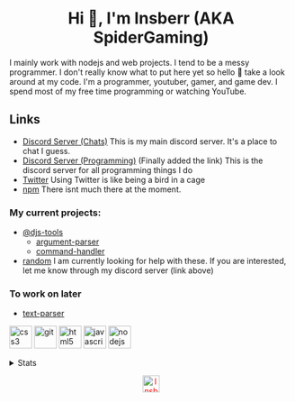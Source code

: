 <h1 align="center">Hi 👋, I'm Insberr (AKA SpiderGaming)</h1>
I mainly work with nodejs and web projects. I tend to be a messy programmer.  
I don't really know what to put here yet so hello 👋 take a look around at my code.  
I'm a programmer, youtuber, gamer, and game dev. I spend most of my free time programming or watching YouTube.

## Links
- [Discord Server (Chats)](https://discord.gg/gRMbZyU) This is my main discord server. It's a place to chat I guess. 
- [Discord Server (Programming)](https://discord.gg/6kFYJAP) (Finally added the link) This is the discord server for all programming things I do
- [Twitter](https://twitter.com/Insberr) Using Twitter is like being a bird in a cage
- [npm](https://www.npmjs.com/~insberr) There isnt much there at the moment.

### My current projects:
- [@djs-tools](https://github.com/djs-tools)
  - [argument-parser](https://github.com/djs-tools/argument-parser)
  - [command-handler](https://github.com/djs-tools/command-handler)
- [random](../../../random)
I am currently looking for help with these. If you are interested, let me know through my discord server (link above)

### To work on later
- [text-parser](../../../text-parser)

<p align="left">
  <img src="https://devicons.github.io/devicon/devicon.git/icons/css3/css3-original-wordmark.svg" alt="css3" width="40" height="40"/>
  <img src="https://www.vectorlogo.zone/logos/git-scm/git-scm-icon.svg" alt="git" width="40" height="40"/>
  <img src="https://devicons.github.io/devicon/devicon.git/icons/html5/html5-original-wordmark.svg" alt="html5" width="40" height="40"/>
  <img src="https://devicons.github.io/devicon/devicon.git/icons/javascript/javascript-original.svg" alt="javascript" width="40" height="40"/>
  <img src="https://devicons.github.io/devicon/devicon.git/icons/nodejs/nodejs-original-wordmark.svg" alt="nodejs" width="40" height="40"/>
</p>
<details>
<summary>Stats</summary>
<br>
<p align="center">
  <img src="https://komarev.com/ghpvc/?username=Insberr" alt="Insberr" />
 
  [![Insberrs's github stats](https://github-readme-stats.vercel.app/api?username=Insberr&count_private=true&show_icons=true&theme=dark)](https://github.com/anuraghazra/github-readme-stats)
  [![Top Langs](https://github-readme-stats.vercel.app/api/top-langs/?username=Insberr&theme=dark&langs_count=10)](https://github.com/anuraghazra/github-readme-stats)
  [![Insberr's wakatime stats](https://github-readme-stats.vercel.app/api/wakatime?username=Insberr&theme=dark)](https://github.com/anuraghazra/github-readme-stats)
</details>

<p align="center"> 
<a href="https://twitter.com/insberr" target="blank"><img align="center" src="https://cdn.jsdelivr.net/npm/simple-icons@3.0.1/icons/twitter.svg" style="color: red;" alt="Insberr Twitter" height="30" width="30" /></a>
</p>
